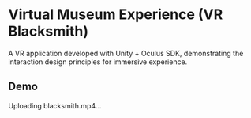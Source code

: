 # Virtual Museum Experience (VR Blacksmith)
A VR application developed with Unity + Oculus SDK, demonstrating the interaction design principles for immersive experience.

## Demo
Uploading blacksmith.mp4…
